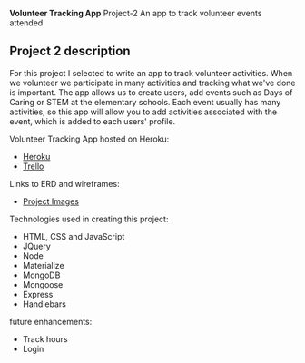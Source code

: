 **Volunteer Tracking App**
Project-2 An app to track volunteer events attended

## Project 2 description

For this project I selected to write an app to track volunteer activities. When we volunteer we participate in many activities and tracking what we&#39;ve done is important.  The app allows us to create users, add events such as Days of Caring or STEM at the elementary schools.  Each event usually has many activities, so this app will allow you to add activities associated with the event, which is added to each users&#39; profile.

Volunteer Tracking App hosted on Heroku:

- [Heroku](https://salty-hamlet-97817.herokuapp.com/)
- [Trello](https://trello.com/b/CKwy4RNZ)

Links to ERD and wireframes:

- [Project Images](https://github.com/philliphdev/volunteer-app/tree/master/project-images)

Technologies used in creating this project:

- HTML, CSS and JavaScript
- JQuery
- Node
- Materialize
- MongoDB
- Mongoose
- Express
- Handlebars

future enhancements:

- Track hours
- Login
